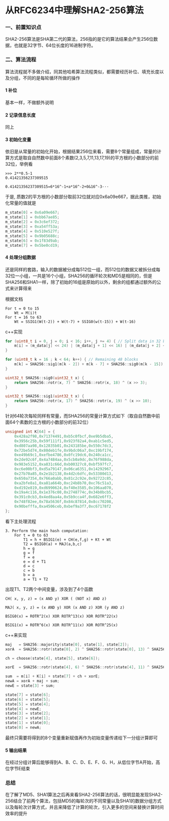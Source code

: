 # 从RFC6234中理解SHA2-256算法


### 一、前置知识点
SHA2-256算法是SHA第二代的算法，256指的是它的算法结果会产生256位数据，也就是32字节、64位长度的16进制字符。
### 二、算法流程
算法流程就不多做介绍，同其他哈希算法流程类似，都需要经历补位、填充长度以及分组，不同的是每轮循环所做的操作
#### 1 补位
基本一样，不做额外说明
#### 2 记录信息长度
同上
#### 3 初始化变量
依旧是从常量的初始化开始，根据结果256位来看，需要8个常量组成，常量的计算方式是取自自然数中前面8个素数(2,3,5,7,11,13,17,19)的平方根的小数部分的前32位，举例看
```
>>> 2**0.5-1
0.41421356237309515

0.41421356237309515=6*16^-1+a*16^-2+0&16^-3···
```
于是, 质数2的平方根的小数部分取前32位就对应0x6a09e667，据此类推，初始化常量的值就是
```c
m_state[0] = 0x6a09e667;
m_state[1] = 0xbb67ae85;
m_state[2] = 0x3c6ef372;
m_state[3] = 0xa54ff53a;
m_state[4] = 0x510e527f;
m_state[5] = 0x9b05688c;
m_state[6] = 0x1f83d9ab;
m_state[7] = 0x5be0cd19;
```
#### 4 处理分组数据
还是同样的套路，输入的数据被分成每512位一组，而512位的数据又被拆分成每32位一小组，一共是16个小组，SHA256的循环轮次和MD5是相同的，但是SHA256和SHA1一样，除了初始的16组是原始的以外，剩余的组都通过额外的公式来计算得来

根据文档
```
For t = 0 to 15
    Wt = M(i)t
For t = 16 to 63
    Wt = SSIG1(W(t-2)) + W(t-7) + SSIG0(w(t-15)) + W(t-16)
```
c++实现
```c
for (uint8_t i = 0, j = 0; i < 16; i++, j += 4) { // Split data in 32 bit blocks for the 16 first words
    m[i] = (m_data[j] << 24) | (m_data[j + 1] << 16) | (m_data[j + 2] << 8) | (m_data[j + 3]);
}

for (uint8_t k = 16 ; k < 64; k++) { // Remaining 48 blocks
    m[k] = SHA256::sig1(m[k - 2]) + m[k - 7] + SHA256::sig0(m[k - 15]) + m[k - 16];
}

uint32_t SHA256::sig0(uint32_t x) {
	return SHA256::rotr(x, 7) ^ SHA256::rotr(x, 18) ^ (x >> 3);
}

uint32_t SHA256::sig1(uint32_t x) {
	return SHA256::rotr(x, 17) ^ SHA256::rotr(x, 19) ^ (x >> 10);
}
```
针对64轮次每轮同样有常量，而SHA256的常量计算方式如下（取自自然数中前面64个素数的立方根的小数部分的前32位）
```c
unsigned int K[64] = {
    0x428a2f98,0x71374491,0xb5c0fbcf,0xe9b5dba5,
    0x3956c25b,0x59f111f1,0x923f82a4,0xab1c5ed5,
    0xd807aa98,0x12835b01,0x243185be,0x550c7dc3,
    0x72be5d74,0x80deb1fe,0x9bdc06a7,0xc19bf174,
    0xe49b69c1,0xefbe4786,0x0fc19dc6,0x240ca1cc,
    0x2de92c6f,0x4a7484aa,0x5cb0a9dc,0x76f988da,
    0x983e5152,0xa831c66d,0xb00327c8,0xbf597fc7,
    0xc6e00bf3,0xd5a79147,0x06ca6351,0x14292967,
    0x27b70a85,0x2e1b2138,0x4d2c6dfc,0x53380d13,
    0x650a7354,0x766a0abb,0x81c2c92e,0x92722c85,
    0xa2bfe8a1,0xa81a664b,0xc24b8b70,0xc76c51a3,
    0xd192e819,0xd6990624,0xf40e3585,0x106aa070,
    0x19a4c116,0x1e376c08,0x2748774c,0x34b0bcb5,
    0x391c0cb3,0x4ed8aa4a,0x5b9cca4f,0x682e6ff3,
    0x748f82ee,0x78a5636f,0x84c87814,0x8cc70208,
    0x90befffa,0xa4506ceb,0xbef9a3f7,0xc67178f2
};
```
看下主处理流程
```
3. Perform the main hash computation:
    For t = 0 to 63
        T1 = h + BSIG1(e) + CH(e,f,g) + Kt + Wt
        T2 = BSIG0(a) + MAJ(a,b,c)
        h = g
        g = f
        f = e
        e = d + T1
        d = c
        c = b
        b = a
        a = T1 + T2
```
出现T1、T2两个中间变量，涉及到了4个函数
```
CH( x, y, z) = (x AND y) XOR ( (NOT x) AND z)

MAJ( x, y, z) = (x AND y) XOR (x AND z) XOR (y AND z)

BSIG0(x) = ROTR^2(x) XOR ROTR^13(x) XOR ROTR^22(x)

BSIG1(x) = ROTR^6(x) XOR ROTR^11(x) XOR ROTR^25(x)
```
c++来实现
```c
maj   = SHA256::majority(state[0], state[1], state[2]);
xorA  = SHA256::rotr(state[0], 2) ^ SHA256::rotr(state[0], 13) ^ SHA256::rotr(state[0], 22);

ch = choose(state[4], state[5], state[6]);

xorE  = SHA256::rotr(state[4], 6) ^ SHA256::rotr(state[4], 11) ^ SHA256::rotr(state[4], 25);

sum  = m[i] + K[i] + state[7] + ch + xorE;
newA = xorA + maj + sum;
newE = state[3] + sum;

state[7] = state[6];
state[6] = state[5];
state[5] = state[4];
state[4] = newE;
state[3] = state[2];
state[2] = state[1];
state[1] = state[0];
state[0] = newA;
```
最终只需要将得到的8个变量重新赋值再作为初始变量传递给下一分组计算即可
#### 5 输出结果
在经过分组计算后能够得到A、B、C、D、E、F、G、H，从低位字节A开始，高位字节E结束

### 总结
在了解了MD5、SHA1算法之后再来看SHA2-256算法的话，很明显能发现SHA2-256结合了前两个算法，包括MD5的每轮次的不同常量以及SHA1的数据分组方式以及每轮次计算方式，并且来降低了计算的轮次，引入更多的空间来替换计算时间效率的提升
